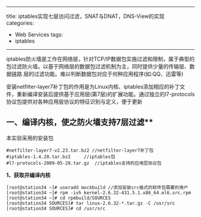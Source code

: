 ------------------------------------
title: iptables实现七层访问过滤，SNAT与DNAT，DNS-View的实现  
categories:
- Web Services 
tags:
- iptables

-------------------------------------------------------------------
iptables防火墙是工作在网络层，针对TCP/IP数据包实施过滤和限制，属于典型的包过滤防火墙。以基于网络层的数据包过滤机制为主，同时提供少量的传输层、数据链路
层的过滤功能。难以判断数据包对应于何种应用程序(如:QQ、迅雷等)

   安装netfilter-layer7补丁包的作用是为Linux内核、iptables添加相应的补丁文件，重新编译安装后提供基于应用层(第7层)的扩展功能。通过独立的l7-protocols
   协议包提供对各种应用层协议的特征识别与定义，便于更新

  

## 一、编译内核，使之防火墙支持7层过滤**

本实验采用的安装包

    #netfilter-layer7-v2.23.tar.bz2 //netfilter-layer7补丁包
    #iptables-1.4.20.tar.bz2     //iptables包
    #l7-protocols-2009-05-28.tar.gz  //iptables支持的应用层协议包

  

**1、获取并编译内核**

    [root@station34 ~]# useradd mockbuild //添加安装src格式的软件包需要的用户
    [root@station34 ~]# rpm -ivh kernel-2.6.32-431.5.1.x86_64.el6.src.rpm
    [root@station34 ~]# cd rpmbuild/SOURCES
    [root@station34 SOURCES]# tar linux-2.6.32-*.tar.gz -C /usr/src
    [root@station34 SOURCES]# cd /usr/src
